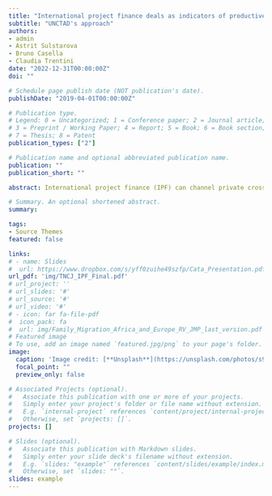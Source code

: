 ```yaml
---
title: "International project finance deals as indicators of productive cross-border investment"
subtitle: "UNCTAD's approach"
authors:
- admin
- Astrit Sulstarova
- Bruno Casella
- Claudia Trentini
date: "2022-12-31T00:00:00Z"
doi: ""

# Schedule page publish date (NOT publication's date).
publishDate: "2019-04-01T00:00:00Z"

# Publication type.
# Legend: 0 = Uncategorized; 1 = Conference paper; 2 = Journal article;
# 3 = Preprint / Working Paper; 4 = Report; 5 = Book; 6 = Book section;
# 7 = Thesis; 8 = Patent
publication_types: ["2"]

# Publication name and optional abbreviated publication name.
publication: ""
publication_short: ""

abstract: International project finance (IPF) can channel private cross-border capital toward productive investments in (mostly) infrastructure sectors, especially where government budget constraints are tight. Moreover, it has recently gained importance as a tool to finance the Sustainable Development Goals (SDG) and bridge the large infrastructure gap for climate megaprojects. In such contexts, projects often require international capital along with expertise and credibility; they also require a project-specific risk allocation that IPF accommodates. This research note assesses project finance in the context of international productive investments, its link with other forms of international investment (mergers and acquisitions, and cross-border greenfield investments) in the data used, and its use in UNCTAD’s publications. Data is a lynchpin for analysis but is not unproblematic. The note explores incongruences and their impact. It also outlines UNCTAD’s conceptual choice to capture ongoing productive investments in infrastructure through project finance in the world economy.

# Summary. An optional shortened abstract.
summary: 

tags:
- Source Themes
featured: false

links: 
# - name: Slides
#  url: https://www.dropbox.com/s/yff0zuihe49szfp/Cata_Presentation.pdf?dl=0
url_pdf: 'img/TNCJ_IPF_Final.pdf'
# url_project: ''
# url_slides: '#'
# url_source: '#'
# url_video: '#'
# - icon: far fa-file-pdf
#  icon_pack: fa
#  url: img/Family_Migration_Africa_and_Europe_RV_JMP_last_version.pdf
# Featured image
# To use, add an image named `featured.jpg/png` to your page's folder. 
image:
  caption: 'Image credit: [**Unsplash**](https://unsplash.com/photos/s9CC2SKySJM)'
  focal_point: ""
  preview_only: false

# Associated Projects (optional).
#   Associate this publication with one or more of your projects.
#   Simply enter your project's folder or file name without extension.
#   E.g. `internal-project` references `content/project/internal-project/index.md`.
#   Otherwise, set `projects: []`.
projects: []

# Slides (optional).
#   Associate this publication with Markdown slides.
#   Simply enter your slide deck's filename without extension.
#   E.g. `slides: "example"` references `content/slides/example/index.md`.
#   Otherwise, set `slides: ""`.
slides: example
---
```


